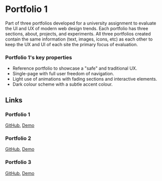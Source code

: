 # Portfolio 1

Part of three portfolios developed for a university assignment to evaluate the UI and UX of modern web design trends. Each portfolio has three sections, about, projects, and experiments. All three portfolios created contain the same information (text, images, icons, etc) as each other to keep the UX and UI of each site the primary focus of evaluation.

### Portfolio 1's key properties

- Reference portfolio to showcase a "safe" and traditional UX.
- Single-page with full user freedom of navigation.
- Light use of animations with fading sections and interactive elements.
- Dark colour scheme with a subtle accent colour.

## Links
### Portfolio 1
[GitHub](https://github.com/REAZN/portfolio1),
[Demo](https://portfolio1.reazn.me/)

### Portfolio 2
[GitHub](https://github.com/REAZN/portfolio2),
[Demo](https://portfolio2.reazn.me/)

### Portfolio 3
[GitHub](https://github.com/REAZN/portfolio3),
[Demo](https://portfolio3.reazn.me/)
